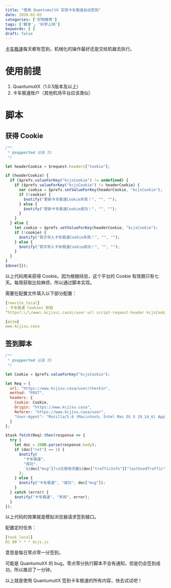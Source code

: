 ```yaml
---
title: "使用 QuantumultX 实现卡车极速自动签到"
date: 2020-02-03
categories: ['好物推荐']
tags: ['脚本', '科学上网']
keywords: [ ]
draft: false
---
```


[卡车极速](http://m8.pw/mddv)每天都有签到，机械化的操作最好还是交给机器去执行。

<!-- more -->

# 使用前提

1. QuantumultX（1.0.5版本及以上）
2. 卡车极速账户（其他机场平台应该类似）

# 脚本

## 获得 Cookie

```javascript
/**
 * @supported 设备 ID
 */

let headerCookie = $request.headers["Cookie"];

if (headerCookie) {
  if ($prefs.valueForKey("kcjsCookie") != undefined) {
    if ($prefs.valueForKey("kcjsCookie") != headerCookie) {
      var cookie = $prefs.setValueForKey(headerCookie, "kcjsCookie");
      if (!cookie) {
        $notify("更新卡车极速Cookie失败！", "", "");
      } else {
        $notify("更新卡车极速Cookie成功！", "", "");
      }
    }
  } else {
    let cookie = $prefs.setValueForKey(headerCookie, "kcjsCookie");
    if (!cookie) {
      $notify("首次写入卡车极速Cookie失败！", "", "");
    } else {
      $notify("首次写入卡车极速Cookie成功！", "", "");
    }
  }
}
$done({});
```

以上代码用来获得 Cookie。因为根据经验，这个平台的 Cookie 有效期只有七天。每周获取比较麻烦，所以通过脚本实现。

需要在配置文件填入以下部分配置：

```yaml
[rewrite_local]
; 卡车极速 Cookies 获取
^https?:\/\/www\.kcjisu\.casa\/user url script-request-header kcjsCookie.js

[mitm]
www.kcjisu.casa
```

## 签到脚本

```javascript
/**
 * @supported 设备 ID
 */

let Cookie = $prefs.valueForKey("kcjsCookie");

let Req = {
  url: "https://www.kcjisu.casa/user/checkin",
  method: "POST",
  headers: {
    Cookie: Cookie,
    Origin: "https://www.kcjisu.casa",
    Referer: "https://www.kcjisu.casa/user",
    "User-Agent": "Mozilla/5.0 (Macintosh; Intel Mac OS X 10_14_6) AppleWebKit/537.36 (KHTML, like Gecko) Chrome/79.0.3945.130 Safari/537.36"
  }
};

$task.fetch(Req).then(response => {
  try {
    let doc = JSON.parse(response.body);
    if (doc["ret"] == 1) {
      $notify(
        "卡车极速",
        "成功",
        `${doc["msg"]}\n已使用流量${doc["trafficInfo"]["lastUsedTraffic"]}\n剩余流量${doc["trafficInfo"]["unUsedTraffic"]}`
      );
    } else {
      $notify("卡车极速", "成功", doc["msg"]);
    }
  } catch (error) {
    $notify("卡车极速", "失败", error);
  }
});
```

以上代码的效果就是模拟浏览器请求签到接口。

配置定时任务：

```yaml
[task_local]
01 00 * * * kcjs.js
```

意思是每日零点零一分签到。

可能是 QuantumultX 的 bug，零点零分执行脚本不会有通知，但是仍会签到成功，所以推迟了一分钟。

以上就是使用 QuantumultX 签到卡车极速的所有内容，快去试试吧！
